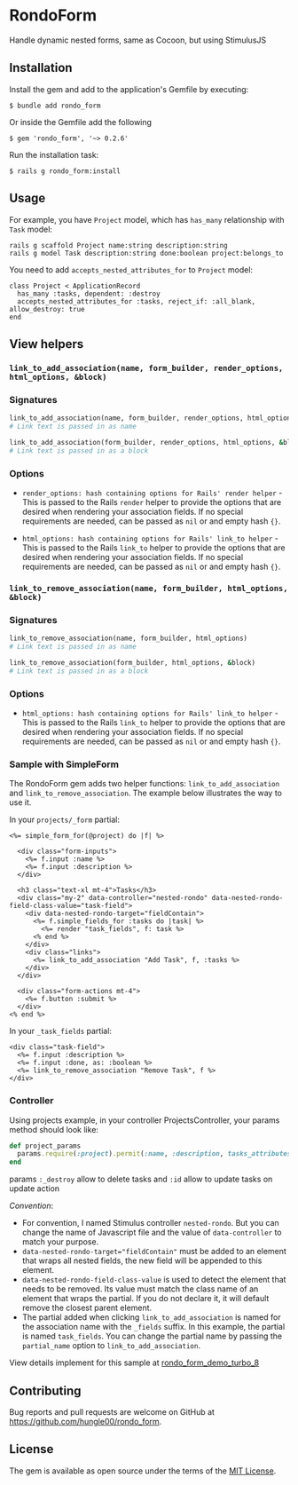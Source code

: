 # RondoForm

Handle dynamic nested forms, same as Cocoon, but using StimulusJS

## Installation

Install the gem and add to the application's Gemfile by executing:

    $ bundle add rondo_form

Or inside the Gemfile add the following

    $ gem 'rondo_form', '~> 0.2.6'

Run the installation task:

    $ rails g rondo_form:install

## Usage

For example, you have `Project` model, which has `has_many` relationship with `Task` model:

```
rails g scaffold Project name:string description:string
rails g model Task description:string done:boolean project:belongs_to
```

You need to add `accepts_nested_attributes_for` to `Project` model:

```
class Project < ApplicationRecord
  has_many :tasks, dependent: :destroy
  accepts_nested_attributes_for :tasks, reject_if: :all_blank, allow_destroy: true
end
```

## View helpers

### `link_to_add_association(name, form_builder, render_options, html_options, &block)`

### Signatures
```ruby
link_to_add_association(name, form_builder, render_options, html_options)
# Link text is passed in as name

link_to_add_association(form_builder, render_options, html_options, &block)
# Link text is passed in as a block
```

### Options
- `render_options: hash containing options for Rails' render helper` - This is passed to the Rails `render` helper to
provide the options that are desired when rendering your association fields. If no special requirements are needed,
can be passed as `nil` or and empty hash `{}`.

- `html_options: hash containing options for Rails' link_to helper` - This is passed to the Rails `link_to` helper to
provide the options that are desired when rendering your association fields. If no special requirements are needed,
can be passed as `nil` or and empty hash `{}`.

### `link_to_remove_association(name, form_builder, html_options, &block)`

### Signatures
```ruby
link_to_remove_association(name, form_builder, html_options)
# Link text is passed in as name

link_to_remove_association(form_builder, html_options, &block)
# Link text is passed in as a block
```

### Options

- `html_options: hash containing options for Rails' link_to helper` - This is passed to the Rails `link_to` helper to
provide the options that are desired when rendering your association fields. If no special requirements are needed,
can be passed as `nil` or and empty hash `{}`.

### Sample with SimpleForm

The RondoForm gem adds two helper functions: `link_to_add_association` and `link_to_remove_association`.
The example below illustrates the way to use it.

In your `projects/_form` partial:

``` erb
<%= simple_form_for(@project) do |f| %>

  <div class="form-inputs">
    <%= f.input :name %>
    <%= f.input :description %>
  </div>

  <h3 class="text-xl mt-4">Tasks</h3>
  <div class="my-2" data-controller="nested-rondo" data-nested-rondo-field-class-value="task-field">
    <div data-nested-rondo-target="fieldContain">
      <%= f.simple_fields_for :tasks do |task| %>
        <%= render "task_fields", f: task %>
      <% end %>
    </div>
    <div class="links">
      <%= link_to_add_association "Add Task", f, :tasks %>
    </div>
  </div>

  <div class="form-actions mt-4">
    <%= f.button :submit %>
  </div>
<% end %>
```

In your `_task_fields` partial:

``` erb
<div class="task-field">
  <%= f.input :description %>
  <%= f.input :done, as: :boolean %>
  <%= link_to_remove_association "Remove Task", f %>
</div>
```

### Controller

Using projects example, in your controller ProjectsController, your params method should look like:
``` ruby
def project_params
  params.require(:project).permit(:name, :description, tasks_attributes: [:description, :done, :_destroy, :id])
end
```

params `:_destroy` allow to delete tasks and `:id` allow to update tasks on update action


_Convention_:

- For convention, I named Stimulus controller `nested-rondo`. But you can change the name of Javascript file and the value of `data-controller` to match your purpose.
- `data-nested-rondo-target="fieldContain"` must be added to an element that wraps all nested fields, the new field will be appended to this element.
- `data-nested-rondo-field-class-value` is used to detect the element that needs to be removed. Its value must match the class name of an element that wraps the partial. If you do not declare it, it will default remove the closest parent element.
- The partial added when clicking `link_to_add_association` is named for the association name with the `_fields` suffix. In this example, the partial is named `task_fields`. You can change the partial name by passing the `partial_name` option to `link_to_add_association`.

View details implement for this sample at [rondo_form_demo_turbo_8](https://github.com/hungle00/turbo_8_demos/tree/rondo_form)

## Contributing

Bug reports and pull requests are welcome on GitHub at https://github.com/hungle00/rondo_form.

## License

The gem is available as open source under the terms of the [MIT License](https://opensource.org/licenses/MIT).
